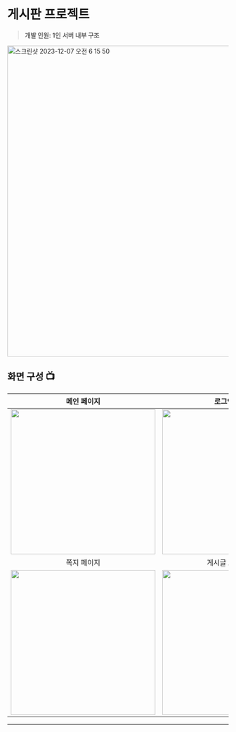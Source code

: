# 게시판 프로젝트
>**개발 인원: 1인**
> **서버 내부 구조** 
<img width="706" alt="스크린샷 2023-12-07 오전 6 15 50" src="https://github.com/xron2626/recent-board-project/assets/133539339/9232e0ba-5fe7-41bb-98f8-ffbed6e1dc1c">


## 화면 구성 📺


|                       메인 페이지                        |                     로그인 페이지                      |
| :------------------------------------------------------: | :---------------------------------------------------------: |
| <img width="329" src="https://bit.ly/3GvlSxR"/>  | <img width="329" src="https://bit.ly/47ZZhG5"/> |
|                      쪽지 페이지                      |                       게시글 보기 페이지                       |
| <img width="329" src="https://bit.ly/3TdXp7T"/> | <img width="329" src="https://bit.ly/3NfneAM"/> |

---

